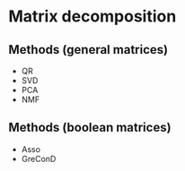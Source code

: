 # Matrix decomposition
## Methods (general matrices)
- QR
- SVD
- PCA
- NMF
## Methods (boolean matrices)
- Asso
- GreConD
